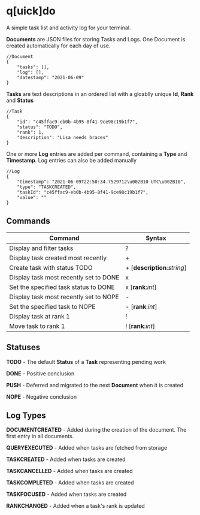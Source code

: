 ﻿# q[uick]do

A simple task list and activity log for your terminal. 

**Documents** are JSON files for storing Tasks and Logs. One Document is created automatically for each day of use.
```
//Document
{
    "tasks": [],
    "log": [],
    "datestamp": "2021-06-09"
}
```

**Tasks** are text descriptions in an ordered list with a gloablly unique **Id**, **Rank** and **Status**  
```
//Task
{
    "id": "c45ffac9-eb0b-4b95-8f41-9ce98c19b1f7",
    "status": "TODO",
    "rank": 1,
    "description": "Lisa needs braces"
}
```

One or more **Log** entries are added per command, containing a **Type** and **Timestamp**. Log entries can also be added manually
```
//Log
{
    "timestamp": "2021-06-09T22:50:34.7529712\u002B10 UTC\u002B10",
    "type": "TASKCREATED",
    "taskId": "c45ffac9-eb0b-4b95-8f41-9ce98c19b1f7",
    "value": ""
}
```

## Commands
Command                                       |Syntax                             
----                                          |----                               
Display and filter tasks                      |?                                  
Display task created most recently            |+                                  
Create task with status TODO                  |+ [__description__:_string_]        
Display task most recently set to DONE        |x                                  
Set the specified task status to DONE         |x [__rank__:_int_]                  
Display task most recently set to NOPE        |-                                   
Set the specified task to NOPE                |- [__rank__:_int_]                  
Display task at rank 1                        |!                                  
Move task to rank 1                           |! [__rank__:_int_]                    

## Statuses
**TODO** - The default **Status** of a **Task** representing pending work

**DONE** - Positive conclusion

**PUSH** - Deferred and migrated to the next **Document** when it is created

**NOPE** - Negative conclusion

## Log Types
**DOCUMENTCREATED** - Added during the creation of the document. The first entry in all documents.

**QUERYEXECUTED** - Added when tasks are fetched from storage

**TASKCREATED** - Added when tasks are created

**TASKCANCELLED** - Added when tasks are created

**TASKCOMPLETED** - Added when tasks are created

**TASKFOCUSED** - Added when tasks are created

**RANKCHANGED** - Added when a task's rank is updated


